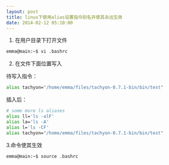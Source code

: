 ```yaml
---
layout: post
title: linux下使用alias设置指令别名并使其永远生效
date: 2014-02-12 05:10:00
---
```


1. 在用户目录下打开文件

```bash
emma@main:~$ vi .bashrc

```

2. 在文件下面位置写入

待写入指令：

```bash
alias tachyon="/home/emma/files/tachyon-0.7.1-bin/bin/test"

```
插入后：

```bash
# some more ls aliases
alias ll='ls -alF'
alias la='ls -A'
alias l='ls -CF'
alias tachyon="/home/emma/files/tachyon-0.7.1-bin/bin/test"

```

3.命令使其生效

```bash
emma@main:~$ source .bashrc
```

